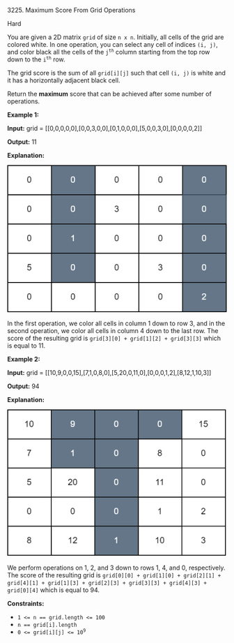 3225\. Maximum Score From Grid Operations

Hard

You are given a 2D matrix `grid` of size `n x n`. Initially, all cells of the grid are colored white. In one operation, you can select any cell of indices `(i, j)`, and color black all the cells of the <code>j<sup>th</sup></code> column starting from the top row down to the <code>i<sup>th</sup></code> row.

The grid score is the sum of all `grid[i][j]` such that cell `(i, j)` is white and it has a horizontally adjacent black cell.

Return the **maximum** score that can be achieved after some number of operations.

**Example 1:**

**Input:** grid = [[0,0,0,0,0],[0,0,3,0,0],[0,1,0,0,0],[5,0,0,3,0],[0,0,0,0,2]]

**Output:** 11

**Explanation:**

![](one.png)

In the first operation, we color all cells in column 1 down to row 3, and in the second operation, we color all cells in column 4 down to the last row. The score of the resulting grid is `grid[3][0] + grid[1][2] + grid[3][3]` which is equal to 11.

**Example 2:**

**Input:** grid = [[10,9,0,0,15],[7,1,0,8,0],[5,20,0,11,0],[0,0,0,1,2],[8,12,1,10,3]]

**Output:** 94

**Explanation:**

![](two-1.png)

We perform operations on 1, 2, and 3 down to rows 1, 4, and 0, respectively. The score of the resulting grid is `grid[0][0] + grid[1][0] + grid[2][1] + grid[4][1] + grid[1][3] + grid[2][3] + grid[3][3] + grid[4][3] + grid[0][4]` which is equal to 94.

**Constraints:**

*   `1 <= n == grid.length <= 100`
*   `n == grid[i].length`
*   <code>0 <= grid[i][j] <= 10<sup>9</sup></code>